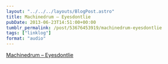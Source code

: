 ```yaml
---
layout: "../../../layouts/BlogPost.astro"
title: Machinedrum – Eyesdontlie
pubDate: 2013-06-23T14:51:00+00:00
tumblr_permalink: /post/53676453919/machinedrum-eyesdontlie
tags: ["linklog"]
format: "audio"
---
```


[Machinedrum &#8211; Eyesdontlie][1]

[1]: https://soundcloud.com/ninja-tune/machinedrum-eyesdontlie
